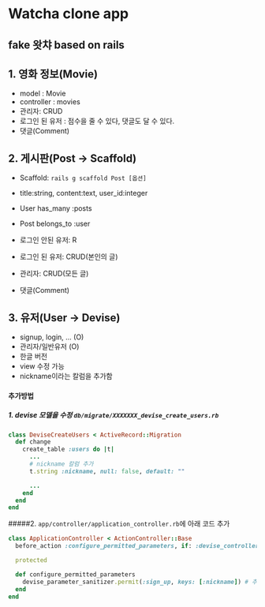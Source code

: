 # Watcha clone app
fake 왓챠 based on rails
---
## 1. 영화 정보(Movie)
- model : Movie
- controller : movies
- 관리자: CRUD
- 로그인 된 유저 : 점수을 줄 수 있다, 댓글도 달 수 있다.
- 댓글(Comment)

## 2. 게시판(Post -> Scaffold)
- Scaffold: `rails g scaffold Post [옵션]`
- title:string, content:text, user_id:integer
- User has_many :posts
- Post belongs_to :user
- 로그인 안된 유저: R
- 로그인 된 유저: CRUD(본인의 글)

- 관리자: CRUD(모든 글)
- 댓글(Comment)

## 3. 유저(User -> Devise)
- signup, login, ... (O)
- 관리자/일반유저 (O)
- 한글 버전
- view 수정 가능
- nickname이라는 칼럼을 추가함
#### 추가방법
##### 1. devise 모델을 수정 `db/migrate/XXXXXXX_devise_create_users.rb`
```ruby
class DeviseCreateUsers < ActiveRecord::Migration
  def change
    create_table :users do |t|
      ...
      # nickname 칼럼 추가
      t.string :nickname, null: false, default: ""

      ...
    end
  end
end
```
#####2. `app/controller/application_controller.rb`에 아래 코드 추가
```ruby
class ApplicationController < ActionController::Base
  before_action :configure_permitted_parameters, if: :devise_controller?

  protected

  def configure_permitted_parameters
    devise_parameter_sanitizer.permit(:sign_up, keys: [:nickname]) # 추가할 유저 정보를 keys: [] 배열 안에 넣어준다.
  end
end
```

